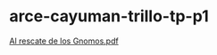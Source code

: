 # arce-cayuman-trillo-tp-p1
[Al rescate de los Gnomos.pdf](https://github.com/user-attachments/files/17618692/Al.rescate.de.los.Gnomos.pdf)
